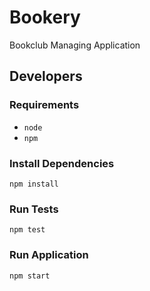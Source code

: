 # Bookery

Bookclub Managing Application

## Developers
### Requirements
* `node`
* `npm`

### Install Dependencies

    npm install

### Run Tests

    npm test

### Run Application

    npm start
